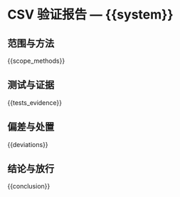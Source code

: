 # CSV 验证报告 — {{system}}

## 范围与方法

{{scope_methods}}

## 测试与证据

{{tests_evidence}}

## 偏差与处置

{{deviations}}

## 结论与放行

{{conclusion}}
